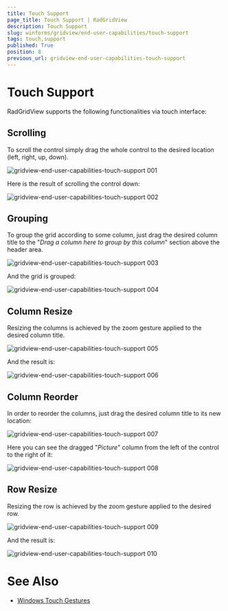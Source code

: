 ```yaml
---
title: Touch Support
page_title: Touch Support | RadGridView
description: Touch Support
slug: winforms/gridview/end-user-capabilities/touch-support
tags: touch,support
published: True
position: 8
previous_url: gridview-end-user-capabilities-touch-support
---
```


# Touch Support

RadGridView supports the following functionalities via touch interface:

## Scrolling

To scroll the control simply drag the whole control to the desired location (left, right, up, down).

![gridview-end-user-capabilities-touch-support 001](images/gridview-end-user-capabilities-touch-support001.png)

Here is the result of scrolling the control down:

![gridview-end-user-capabilities-touch-support 002](images/gridview-end-user-capabilities-touch-support002.png)

## Grouping

To group the grid according to some column, just drag the desired column title to the "*Drag a column here to group by this column*" section above the header area.

![gridview-end-user-capabilities-touch-support 003](images/gridview-end-user-capabilities-touch-support003.png)

And the grid is grouped:

![gridview-end-user-capabilities-touch-support 004](images/gridview-end-user-capabilities-touch-support004.png)

## Column Resize

Resizing the columns is achieved by the zoom gesture applied to the desired column title.

![gridview-end-user-capabilities-touch-support 005](images/gridview-end-user-capabilities-touch-support005.png)

And the result is:

![gridview-end-user-capabilities-touch-support 006](images/gridview-end-user-capabilities-touch-support006.png)

## Column Reorder

In order to reorder the columns, just drag the desired column title to its new location:

![gridview-end-user-capabilities-touch-support 007](images/gridview-end-user-capabilities-touch-support007.png)

Here you can see the dragged "*Picture*" column from the left of the control to the right of it:

![gridview-end-user-capabilities-touch-support 008](images/gridview-end-user-capabilities-touch-support008.png)

## Row Resize

Resizing the row is achieved by the zoom gesture applied to the desired row.

![gridview-end-user-capabilities-touch-support 009](images/gridview-end-user-capabilities-touch-support009.png)

And the result is:

![gridview-end-user-capabilities-touch-support 010](images/gridview-end-user-capabilities-touch-support010.png)

# See Also

 * [Windows Touch Gestures](http://msdn.microsoft.com/en-us/library/windows/desktop/dd940543(v=vs.85).aspx)
